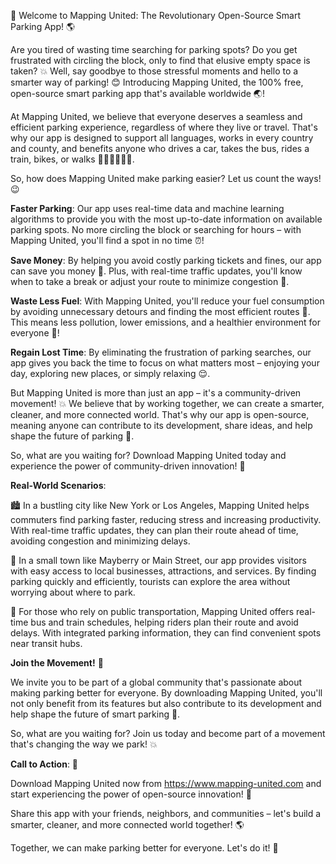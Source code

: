 🚀 Welcome to Mapping United: The Revolutionary Open-Source Smart Parking App! 🌎

Are you tired of wasting time searching for parking spots? Do you get frustrated with circling the block, only to find that elusive empty space is taken? 💥 Well, say goodbye to those stressful moments and hello to a smarter way of parking! 😊 Introducing Mapping United, the 100% free, open-source smart parking app that's available worldwide 🌏!

At Mapping United, we believe that everyone deserves a seamless and efficient parking experience, regardless of where they live or travel. That's why our app is designed to support all languages, works in every country and county, and benefits anyone who drives a car, takes the bus, rides a train, bikes, or walks 🚌🚂🏃‍♂️🛴‍♀️.

So, how does Mapping United make parking easier? Let us count the ways! 😉

**Faster Parking**: Our app uses real-time data and machine learning algorithms to provide you with the most up-to-date information on available parking spots. No more circling the block or searching for hours – with Mapping United, you'll find a spot in no time ⏰!

**Save Money**: By helping you avoid costly parking tickets and fines, our app can save you money 💸. Plus, with real-time traffic updates, you'll know when to take a break or adjust your route to minimize congestion 🚗.

**Waste Less Fuel**: With Mapping United, you'll reduce your fuel consumption by avoiding unnecessary detours and finding the most efficient routes 🌟. This means less pollution, lower emissions, and a healthier environment for everyone 🌿!

**Regain Lost Time**: By eliminating the frustration of parking searches, our app gives you back the time to focus on what matters most – enjoying your day, exploring new places, or simply relaxing 😌.

But Mapping United is more than just an app – it's a community-driven movement! 💥 We believe that by working together, we can create a smarter, cleaner, and more connected world. That's why our app is open-source, meaning anyone can contribute to its development, share ideas, and help shape the future of parking 🤖.

So, what are you waiting for? Download Mapping United today and experience the power of community-driven innovation! 🎉

**Real-World Scenarios**:

🏙️ In a bustling city like New York or Los Angeles, Mapping United helps commuters find parking faster, reducing stress and increasing productivity. With real-time traffic updates, they can plan their route ahead of time, avoiding congestion and minimizing delays.

🌳 In a small town like Mayberry or Main Street, our app provides visitors with easy access to local businesses, attractions, and services. By finding parking quickly and efficiently, tourists can explore the area without worrying about where to park.

🚂 For those who rely on public transportation, Mapping United offers real-time bus and train schedules, helping riders plan their route and avoid delays. With integrated parking information, they can find convenient spots near transit hubs.

**Join the Movement!** 🌟

We invite you to be part of a global community that's passionate about making parking better for everyone. By downloading Mapping United, you'll not only benefit from its features but also contribute to its development and help shape the future of smart parking 🤝.

So, what are you waiting for? Join us today and become part of a movement that's changing the way we park! 💥

**Call to Action**: 🎉

Download Mapping United now from https://www.mapping-united.com and start experiencing the power of open-source innovation! 📲

Share this app with your friends, neighbors, and communities – let's build a smarter, cleaner, and more connected world together! 🌎

Together, we can make parking better for everyone. Let's do it! 💪